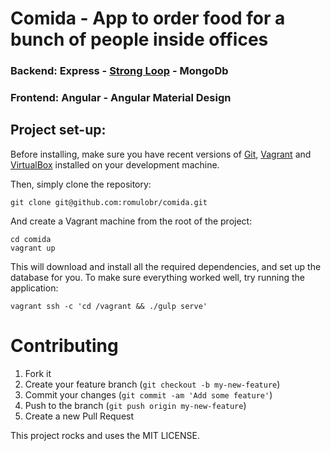 # Comida - App to order food for a bunch of people inside offices

### Backend: Express - [Strong Loop](http://strongloop.com/) - MongoDb
### Frontend: Angular - Angular Material Design

## Project set-up:

Before installing, make sure you have recent versions of
[Git](http://www.git-scm.com/), [Vagrant](https://www.vagrantup.com/)
and [VirtualBox](https://www.virtualbox.org/) installed on your
development machine.

Then, simply clone the repository:

```
git clone git@github.com:romulobr/comida.git
```

And create a Vagrant machine from the root of the project:

```
cd comida
vagrant up
```

This will download and install all the required dependencies, and
set up the database for you. To make sure everything worked well,
try running the application:

```
vagrant ssh -c 'cd /vagrant && ./gulp serve'
```

# Contributing

1. Fork it
2. Create your feature branch (`git checkout -b my-new-feature`)
3. Commit your changes (`git commit -am 'Add some feature'`)
4. Push to the branch (`git push origin my-new-feature`)
5. Create a new Pull Request

This project rocks and uses the MIT LICENSE.
